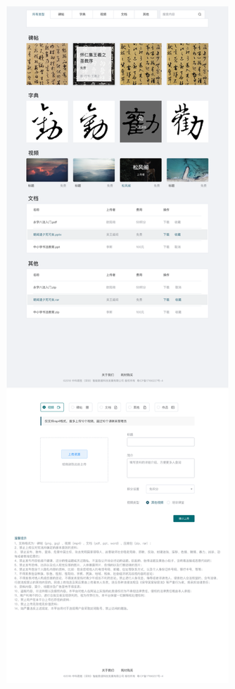 ![search](https://raw.githubusercontent.com/likwotsing/project-screenshot/master/img/search.png)
![upload-video](https://github.com/likwotsing/project-screenshot/blob/master/img/upload-video.png)